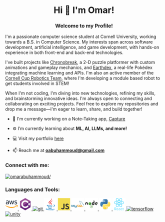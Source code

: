 <h1 align="center">Hi 👋 I'm Omar!</h1>
<h3 align="center">Welcome to my Profile!</h3>

I'm a passionate computer science student at Cornell University, working towards a B.S. in Computer Science. My interests span across software development, artificial intelligence, and game development, with hands-on experience in both front-end and back-end technologies.

I've built projects like [Chronobreak](https://omarriffic.itch.io/chronobreak), a 2-D puzzle platformer with custom animations and gameplay mechanics, and [Earthdex](https://earthdex.vercel.app/), a real-life Pokédex integrating machine learning and APIs. I'm also an active member of the [Cornell Cup Robotics Team](https://cornellcuprobotics.com/), where I'm developing a module based robot to get students involved in STEM!

When I'm not coding, I'm diving into new technologies, refining my skills, and brainstorming innovative ideas. I'm always open to connecting and collaborating on exciting projects. Feel free to explore my repositories and drop me a message—I'm eager to learn, share, and build together!


- 🔭 I'm currently working on a Note-Taking app, [Capture](https://github.com/Omarrific/Capture)

- ⚙️ I’m currently learning about **ML, AI, LLMs, and more!**

- 💻 Visit my portfolio [here](https://omarrific.github.io/)

- 📫 Reach me at **oabuhammoud@gmail.com**

<h3 align="left">Connect with me:</h3>
<p align="left">
<a href="https://linkedin.com/in/omarabuhammoud/" target="blank"><img align="center" src="https://raw.githubusercontent.com/rahuldkjain/github-profile-readme-generator/master/src/images/icons/Social/linked-in-alt.svg" alt="omarabuhammoud/" height="30" width="40" /></a>
</p>

<h3 align="left">Languages and Tools:</h3>
<p align="left"> <a href="https://aws.amazon.com" target="_blank" rel="noreferrer"> <img src="https://raw.githubusercontent.com/devicons/devicon/master/icons/amazonwebservices/amazonwebservices-original-wordmark.svg" alt="aws" width="40" height="40"/> </a> <a href="https://www.w3schools.com/cs/" target="_blank" rel="noreferrer"> <img src="https://raw.githubusercontent.com/devicons/devicon/master/icons/csharp/csharp-original.svg" alt="csharp" width="40" height="40"/> </a> <a href="https://git-scm.com/" target="_blank" rel="noreferrer"> <img src="https://www.vectorlogo.zone/logos/git-scm/git-scm-icon.svg" alt="git" width="40" height="40"/> </a> <a href="https://www.java.com" target="_blank" rel="noreferrer"> <img src="https://raw.githubusercontent.com/devicons/devicon/master/icons/java/java-original.svg" alt="java" width="40" height="40"/> </a> <a href="https://developer.mozilla.org/en-US/docs/Web/JavaScript" target="_blank" rel="noreferrer"> <img src="https://raw.githubusercontent.com/devicons/devicon/master/icons/javascript/javascript-original.svg" alt="javascript" width="40" height="40"/> </a> <a href="https://www.mysql.com/" target="_blank" rel="noreferrer"> <img src="https://raw.githubusercontent.com/devicons/devicon/master/icons/mysql/mysql-original-wordmark.svg" alt="mysql" width="40" height="40"/> </a> <a href="https://nodejs.org" target="_blank" rel="noreferrer"> <img src="https://raw.githubusercontent.com/devicons/devicon/master/icons/nodejs/nodejs-original-wordmark.svg" alt="nodejs" width="40" height="40"/> </a> <a href="https://www.python.org" target="_blank" rel="noreferrer"> <img src="https://raw.githubusercontent.com/devicons/devicon/master/icons/python/python-original.svg" alt="python" width="40" height="40"/> </a> <a href="https://reactjs.org/" target="_blank" rel="noreferrer"> <img src="https://raw.githubusercontent.com/devicons/devicon/master/icons/react/react-original-wordmark.svg" alt="react" width="40" height="40"/> </a> <a href="https://www.tensorflow.org" target="_blank" rel="noreferrer"> <img src="https://www.vectorlogo.zone/logos/tensorflow/tensorflow-icon.svg" alt="tensorflow" width="40" height="40"/> </a> <a href="https://unity.com/" target="_blank" rel="noreferrer"> <img src="https://www.vectorlogo.zone/logos/unity3d/unity3d-icon.svg" alt="unity" width="40" height="40"/> </a> </p>
